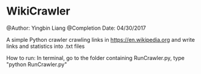 # WikiCrawler

@Author: Yingbin Liang @Completion Date: 04/30/2017

A simple Python crawler crawling links in https://en.wikipedia.org and write links and statistics into .txt files

How to run:
In terminal, go to the folder containing RunCrawler.py, type "python RunCrawler.py"
